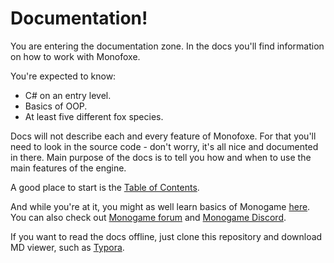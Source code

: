 # Documentation!

You are entering the documentation zone. In the docs you'll find information on how to work with Monofoxe.

You're expected to know:

- C# on an entry level.
- Basics of OOP.
- At least five different fox species.

Docs will not describe each and every feature of Monofoxe. For that you'll need to look in the source code - don't worry, it's all nice and documented in there. Main purpose of the docs is to tell you how and when to use the main features of the engine. 

A good place to start is the [Table of Contents](Contents.md). 

And while you're at it, you might as well learn basics of Monogame [here](http://rbwhitaker.wikidot.com/monogame-getting-started-tutorials). You can also check out [Monogame forum](http://community.monogame.net/) and [Monogame Discord](https://discord.gg/ct7GQgW).

If you want to read the docs offline, just clone this repository and download MD viewer, such as [Typora](https://typora.io/).